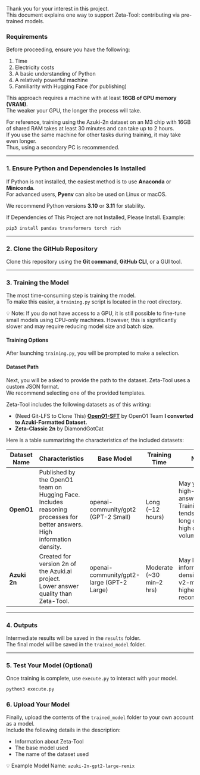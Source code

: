 Thank you for your interest in this project.  
This document explains one way to support Zeta-Tool: contributing via pre-trained models.

### Requirements

Before proceeding, ensure you have the following:  
1. Time  
2. Electricity costs  
3. A basic understanding of Python  
4. A relatively powerful machine  
5. Familiarity with Hugging Face (for publishing)  

This approach requires a machine with at least **16GB of GPU memory (VRAM)**.  
The weaker your GPU, the longer the process will take.  

For reference, training using the Azuki-2n dataset on an M3 chip with 16GB of shared RAM takes at least 30 minutes and can take up to 2 hours.  
If you use the same machine for other tasks during training, it may take even longer.  
Thus, using a secondary PC is recommended.

---

### 1. Ensure Python and Dependencies Is Installed

If Python is not installed, the easiest method is to use **Anaconda** or **Miniconda**.  
For advanced users, **Pyenv** can also be used on Linux or macOS.  

We recommend Python versions **3.10** or **3.11** for stability.

If Dependencies of This Project are not Installed, Please Install.
Example:
```
pip3 install pandas transformers torch rich
```

---

### 2. Clone the GitHub Repository

Clone this repository using the **Git command**, **GitHub CLI**, or a GUI tool.

---

### 3. Training the Model

The most time-consuming step is training the model.  
To make this easier, a `training.py` script is located in the root directory.

💡 Note: If you do not have access to a GPU, it is still possible to fine-tune small models using CPU-only machines. However, this is significantly slower and may require reducing model size and batch size.

#### Training Options

After launching `training.py`, you will be prompted to make a selection.

#### Dataset Path

Next, you will be asked to provide the path to the dataset. Zeta-Tool uses a custom JSON format.  
We recommend selecting one of the provided templates.

Zeta-Tool includes the following datasets as of this writing:  
- (Need Git-LFS to Clone This) **[OpenO1-SFT](https://huggingface.co/datasets/O1-OPEN/OpenO1-SFT)** by OpenO1 Team **I converted to Azuki-Formatted Dataset.**
- **Zeta-Classic 2n** by DiamondGotCat

Here is a table summarizing the characteristics of the included datasets:

| Dataset Name | Characteristics | Base Model | Training Time | Notes | Path |
|--------------|-----------------|------------|----------------|-------|------|
| **OpenO1** | Published by the OpenO1 team on Hugging Face.<br> Includes reasoning processes for better answers.<br> High information density. | openai-community/gpt2 (GPT-2 Small) | Long (~12 hours) | May yield high-quality answers.<br> Training time tends to be long due to high data volume. | `data_templates/OpenO1-SFT.json` |
| **Azuki 2n** | Created for version 2n of the Azuki.ai project.<br> Lower answer quality than Zeta-Tool. | openai-community/gpt2-large (GPT-2 Large) | Moderate (~30 min–2 hrs)  | May lack information density, so v2-medium or higher is recommended. | `data_templates/azuki-2n.json` |

---

### 4. Outputs

Intermediate results will be saved in the `results` folder.  
The final model will be saved in the `trained_model` folder.

---

### 5. Test Your Model (Optional)

Once training is complete, use `execute.py` to interact with your model.

```bash
python3 execute.py
```

### 6. Upload Your Model

Finally, upload the contents of the `trained_model` folder to your own account as a model.  
Include the following details in the description:  
- Information about Zeta-Tool  
- The base model used  
- The name of the dataset used

💡 Example Model Name: `azuki-2n-gpt2-large-remix`
